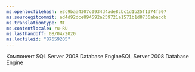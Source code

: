 ```yaml
---
ms.openlocfilehash: e3c9baa4307c0934d4ade8cbc1d1b25f1374f507
ms.sourcegitcommit: ad4d92dce894592a259721a1571b1d8736abacdb
ms.translationtype: MT
ms.contentlocale: ru-RU
ms.lasthandoff: 08/04/2020
ms.locfileid: "87659205"
---
```

<span data-ttu-id="146d2-101">Компонент SQL Server 2008 Database Engine</span><span class="sxs-lookup"><span data-stu-id="146d2-101">SQL Server 2008 Database Engine</span></span>
